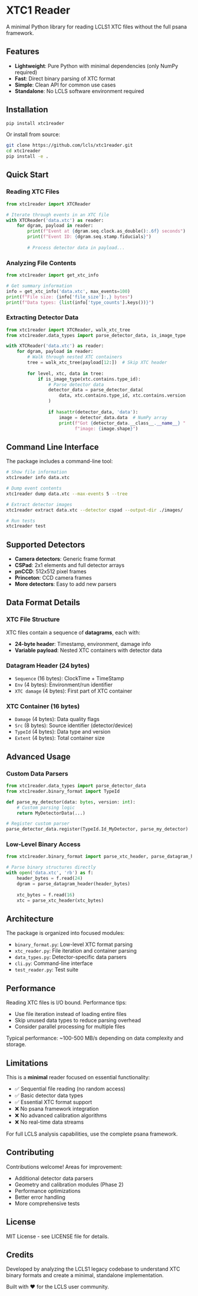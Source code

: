 # XTC1 Reader

A minimal Python library for reading LCLS1 XTC files without the full psana framework.

## Features

- **Lightweight**: Pure Python with minimal dependencies (only NumPy required)
- **Fast**: Direct binary parsing of XTC format 
- **Simple**: Clean API for common use cases
- **Standalone**: No LCLS software environment required

## Installation

```bash
pip install xtc1reader
```

Or install from source:

```bash
git clone https://github.com/lcls/xtc1reader.git
cd xtc1reader
pip install -e .
```

## Quick Start

### Reading XTC Files

```python
from xtc1reader import XTCReader

# Iterate through events in an XTC file
with XTCReader('data.xtc') as reader:
    for dgram, payload in reader:
        print(f"Event at {dgram.seq.clock.as_double():.6f} seconds")
        print(f"Event ID: {dgram.seq.stamp.fiducials}")
        
        # Process detector data in payload...
```

### Analyzing File Contents

```python
from xtc1reader import get_xtc_info

# Get summary information
info = get_xtc_info('data.xtc', max_events=100)
print(f"File size: {info['file_size']:,} bytes")
print(f"Data types: {list(info['type_counts'].keys())}")
```

### Extracting Detector Data

```python
from xtc1reader import XTCReader, walk_xtc_tree
from xtc1reader.data_types import parse_detector_data, is_image_type

with XTCReader('data.xtc') as reader:
    for dgram, payload in reader:
        # Walk through nested XTC containers
        tree = walk_xtc_tree(payload[12:])  # Skip XTC header
        
        for level, xtc, data in tree:
            if is_image_type(xtc.contains.type_id):
                # Parse detector data
                detector_data = parse_detector_data(
                    data, xtc.contains.type_id, xtc.contains.version
                )
                
                if hasattr(detector_data, 'data'):
                    image = detector_data.data  # NumPy array
                    print(f"Got {detector_data.__class__.__name__} "
                          f"image: {image.shape}")
```

## Command Line Interface

The package includes a command-line tool:

```bash
# Show file information
xtc1reader info data.xtc

# Dump event contents  
xtc1reader dump data.xtc --max-events 5 --tree

# Extract detector images
xtc1reader extract data.xtc --detector cspad --output-dir ./images/

# Run tests
xtc1reader test
```

## Supported Detectors

- **Camera detectors**: Generic frame format
- **CSPad**: 2x1 elements and full detector arrays  
- **pnCCD**: 512x512 pixel frames
- **Princeton**: CCD camera frames
- **More detectors**: Easy to add new parsers

## Data Format Details

### XTC File Structure

XTC files contain a sequence of **datagrams**, each with:
- **24-byte header**: Timestamp, environment, damage info
- **Variable payload**: Nested XTC containers with detector data

### Datagram Header (24 bytes)
- `Sequence` (16 bytes): ClockTime + TimeStamp  
- `Env` (4 bytes): Environment/run identifier
- `XTC damage` (4 bytes): First part of XTC container

### XTC Container (16 bytes)
- `Damage` (4 bytes): Data quality flags
- `Src` (8 bytes): Source identifier (detector/device)
- `TypeId` (4 bytes): Data type and version
- `Extent` (4 bytes): Total container size

## Advanced Usage

### Custom Data Parsers

```python
from xtc1reader.data_types import parse_detector_data
from xtc1reader.binary_format import TypeId

def parse_my_detector(data: bytes, version: int):
    # Custom parsing logic
    return MyDetectorData(...)

# Register custom parser
parse_detector_data.register(TypeId.Id_MyDetector, parse_my_detector)
```

### Low-Level Binary Access

```python
from xtc1reader.binary_format import parse_xtc_header, parse_datagram_header

# Parse binary structures directly
with open('data.xtc', 'rb') as f:
    header_bytes = f.read(24)
    dgram = parse_datagram_header(header_bytes)
    
    xtc_bytes = f.read(16) 
    xtc = parse_xtc_header(xtc_bytes)
```

## Architecture

The package is organized into focused modules:

- `binary_format.py`: Low-level XTC format parsing
- `xtc_reader.py`: File iteration and container parsing
- `data_types.py`: Detector-specific data parsers  
- `cli.py`: Command-line interface
- `test_reader.py`: Test suite

## Performance

Reading XTC files is I/O bound. Performance tips:

- Use file iteration instead of loading entire files
- Skip unused data types to reduce parsing overhead
- Consider parallel processing for multiple files

Typical performance: ~100-500 MB/s depending on data complexity and storage.

## Limitations

This is a **minimal** reader focused on essential functionality:

- ✅ Sequential file reading (no random access)
- ✅ Basic detector data types
- ✅ Essential XTC format support  
- ❌ No psana framework integration
- ❌ No advanced calibration algorithms
- ❌ No real-time data streams

For full LCLS analysis capabilities, use the complete psana framework.

## Contributing

Contributions welcome! Areas for improvement:

- Additional detector data parsers
- Geometry and calibration modules (Phase 2)
- Performance optimizations
- Better error handling
- More comprehensive tests

## License

MIT License - see LICENSE file for details.

## Credits

Developed by analyzing the LCLS1 legacy codebase to understand XTC binary formats and create a minimal, standalone implementation.

Built with ❤️ for the LCLS user community.
